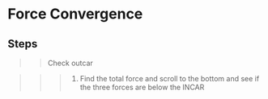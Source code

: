# Force Convergence
## Steps
>> Check outcar

>>> 1. Find the total force and scroll to the bottom and see if the three forces are below the INCAR 
